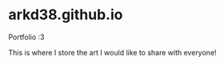 # arkd38.github.io
Portfolio :3

This is where I store the art I would like to share with everyone!
